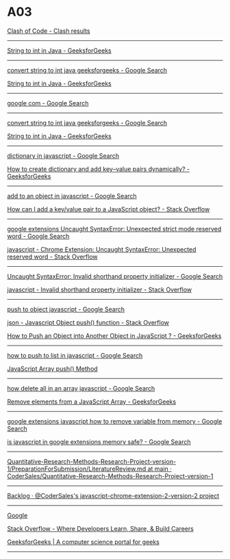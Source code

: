 # A03

[Clash of Code - Clash results](https://www.codingame.com/clashofcode/clash/report/3688642fd751e29436fc26df3f5a6f4b2d9b44f)

____

[String to int in Java - GeeksforGeeks](https://www.geeksforgeeks.org/how-to-convert-string-to-int-in-java/)

____

[convert string to int java geeksforgeeks - Google Search](https://www.google.com/search?q=convert+string+to+int+java+geeksforgeeks&oq=convert+String+to+int+java+Geeks&gs_lcrp=EgZjaHJvbWUqBwgAEAAYgAQyBwgAEAAYgAQyBggBEEUYOTINCAIQABiGAxiABBiKBTINCAMQABiGAxiABBiKBTIKCAQQABiABBiiBDIGCAUQRRg80gEINTc5OGowajeoAgCwAgA&sourceid=chrome&ie=UTF-8)

[String to int in Java - GeeksforGeeks](https://www.geeksforgeeks.org/how-to-convert-string-to-int-in-java/)

____

[google com - Google Search](https://www.google.com/search?q=google+com&oq=google+com&gs_lcrp=EgZjaHJvbWUyBggAEEUYOTIMCAEQABgUGIcCGIAEMgkIAhAAGAoYgAQyBwgDEAAYgAQyCQgEEAAYChiABDIHCAUQABiABDIGCAYQRRhBMgYIBxBFGDzSAQgyMTgzajBqN6gCALACAA&sourceid=chrome&ie=UTF-8)

____

[convert string to int java geeksforgeeks - Google Search](https://www.google.com/search?q=convert+string+to+int+java+geeksforgeeks&oq=convert+String+to+int+java+Geeks&gs_lcrp=EgZjaHJvbWUqBwgAEAAYgAQyBwgAEAAYgAQyBggBEEUYOTINCAIQABiGAxiABBiKBTINCAMQABiGAxiABBiKBTIKCAQQABiABBiiBDIGCAUQRRg80gEINTc5OGowajeoAgCwAgA&sourceid=chrome&ie=UTF-8)

[String to int in Java - GeeksforGeeks](https://www.geeksforgeeks.org/how-to-convert-string-to-int-in-java/)

____

[dictionary in javascript - Google Search](https://www.google.com/search?q=dictionary+in+javascript&oq=dictionary+in+javascript&gs_lcrp=EgZjaHJvbWUyCQgAEEUYORiABDIHCAEQABiABDIICAIQABgWGB4yCggDEAAYDxgWGB4yCAgEEAAYFhgeMggIBRAAGBYYHjIICAYQABgWGB4yCAgHEAAYFhgeMggICBAAGBYYHjIICAkQABgWGB7SAQg0MzkwajBqN6gCALACAA&sourceid=chrome&ie=UTF-8)

[How to create dictionary and add key–value pairs dynamically? - GeeksforGeeks](https://www.geeksforgeeks.org/how-to-create-dictionary-and-add-key-value-pairs-dynamically/)

____

[add to an object in javascript - Google Search](https://www.google.com/search?q=add+to+an+object+in+javascript&oq=add+to+an+object+in+javascript&gs_lcrp=EgZjaHJvbWUyBggAEEUYOTIICAEQABgIGB4yCAgCEAAYCBgeMggIAxAAGAgYHjIICAQQABgIGB4yCAgFEAAYCBgeMggIBhAAGAgYHjIGCAcQRRhB0gEJMTA3MjhqMGo3qAIAsAIA&sourceid=chrome&ie=UTF-8)

[How can I add a key/value pair to a JavaScript object? - Stack Overflow](https://stackoverflow.com/questions/1168807/how-can-i-add-a-key-value-pair-to-a-javascript-object)

____

[google extensions Uncaught SyntaxError: Unexpected strict mode reserved word - Google Search](https://www.google.com/search?q=google+extensions+Uncaught+SyntaxError%3A+Unexpected+strict+mode+reserved+word&newwindow=1&sca_esv=c3c64dbb89e05100&sca_upv=1&sxsrf=ADLYWILvcNYvzcNH1VdpFqJ8HFHw8AvMmA%3A1717091646382&ei=Pr1YZoGBF9zPhbIP18ChmAc&ved=0ahUKEwiBmITt-LWGAxXcZ0EAHVdgCHMQ4dUDCBA&uact=5&oq=google+extensions+Uncaught+SyntaxError%3A+Unexpected+strict+mode+reserved+word&gs_lp=Egxnd3Mtd2l6LXNlcnAiTGdvb2dsZSBleHRlbnNpb25zIFVuY2F1Z2h0IFN5bnRheEVycm9yOiBVbmV4cGVjdGVkIHN0cmljdCBtb2RlIHJlc2VydmVkIHdvcmRIjDFQiRNYozBwAXgBkAEAmAFjoAHvAaoBATO4AQPIAQD4AQGYAgKgApEBwgIKEAAYsAMY1gQYR8ICBxAjGLACGCfCAgcQABiABBgNwgIGEAAYDRgewgIIEAAYBRgNGB7CAgsQABiABBiGAxiKBcICCBAAGIAEGKIEmAMAiAYBkAYIkgcBMqAH0Bo&sclient=gws-wiz-serp)

[javascript - Chrome Extension: Uncaught SyntaxError: Unexpected reserved word - Stack Overflow](https://stackoverflow.com/questions/78190583/chrome-extension-uncaught-syntaxerror-unexpected-reserved-word)

____

[Uncaught SyntaxError: Invalid shorthand property initializer - Google Search](https://www.google.com/search?q=Uncaught+SyntaxError%3A+Invalid+shorthand+property+initializer&oq=Uncaught+SyntaxError%3A+Invalid+shorthand+property+initializer&gs_lcrp=EgZjaHJvbWUyBggAEEUYOdIBBjg3ajBqN6gCALACAA&sourceid=chrome&ie=UTF-8)

[javascript - Invalid shorthand property initializer - Stack Overflow](https://stackoverflow.com/questions/42006503/invalid-shorthand-property-initializer)

____

[push to object javascript - Google Search](https://www.google.com/search?q=push+to+object+javascript&oq=push+to+object+java&gs_lcrp=EgZjaHJvbWUqBwgAEAAYgAQyBwgAEAAYgAQyBggBEEUYOTIICAIQABgWGB4yCAgDEAAYFhgeMggIBBAAGBYYHjIICAUQABgWGB4yCAgGEAAYFhgeMggIBxAAGBYYHjIICAgQABgWGB4yCAgJEAAYFhge0gEINzk1OWowajeoAgCwAgA&sourceid=chrome&ie=UTF-8)

[json - Javascript Object push() function - Stack Overflow](https://stackoverflow.com/questions/8925820/javascript-object-push-function)

[How to Push an Object into Another Object in JavaScript ? - GeeksforGeeks](https://www.geeksforgeeks.org/how-to-push-an-object-into-another-object-in-javascript/)

____

[how to push to list in javascript - Google Search](https://www.google.com/search?q=how+to+push+to+list+in+javascript&oq=how+to+push+to+list+in+javascript&gs_lcrp=EgZjaHJvbWUyBggAEEUYOTIICAEQABgWGB4yCAgCEAAYFhgeMggIAxAAGBYYHjIICAQQABgWGB4yCAgFEAAYFhgeMggIBhAAGBYYHjIICAcQABgWGB4yCAgIEAAYFhgeMggICRAAGBYYHtIBCDU5NjRqMGo3qAIAsAIA&sourceid=chrome&ie=UTF-8)

[JavaScript Array push() Method](https://www.w3schools.com/jsref/jsref_push.asp)

____

[how delete all in an array javascript - Google Search](https://www.google.com/search?q=how+delete+all+in+an+array+javascript&newwindow=1&sca_esv=f5a20a2e9138d638&sca_upv=1&sxsrf=ADLYWIKQLhaVi4XJdD8BXqqnw5PPuM3Wlg%3A1717186054393&ei=Bi5aZt_GF7yDhbIPzceEEA&ved=0ahUKEwjf4aPG2LiGAxW8QUEAHc0jAQIQ4dUDCBA&uact=5&oq=how+delete+all+in+an+array+javascript&gs_lp=Egxnd3Mtd2l6LXNlcnAiJWhvdyBkZWxldGUgYWxsIGluIGFuIGFycmF5IGphdmFzY3JpcHQyBhAAGBYYHjILEAAYgAQYhgMYigUyCxAAGIAEGIYDGIoFMggQABiABBiiBDIIEAAYgAQYogQyCBAAGIAEGKIEMggQABiABBiiBEjBFlDNAVjhFXABeAGQAQCYAXigAeQGqgEEMTAuMbgBA8gBAPgBAZgCDKACkgfCAgoQABiwAxjWBBhHwgIIEAAYogQYiQWYAwCIBgGQBgiSBwQxMS4xoAfZTA&sclient=gws-wiz-serp)

[Remove elements from a JavaScript Array - GeeksforGeeks](https://www.geeksforgeeks.org/remove-elements-from-a-javascript-array/#method-6-remove-array-elements-using-clear-and-reset-approach)

____

[google extensions javascript how to remove variable from memory - Google Search](https://www.google.com/search?q=google+extensions+javascript++how+to+remove+variable+from+memory&newwindow=1&sca_esv=f5a20a2e9138d638&sca_upv=1&sxsrf=ADLYWIKRb9Jbb1xBAMtxXhXNyxCs1esyzA%3A1717186229243&ei=tS5aZurADsGghbIPoJyy2Ak&ved=0ahUKEwiq79OZ2biGAxVBUEEAHSCODJsQ4dUDCBA&uact=5&oq=google+extensions+javascript++how+to+remove+variable+from+memory&gs_lp=Egxnd3Mtd2l6LXNlcnAiQGdvb2dsZSBleHRlbnNpb25zIGphdmFzY3JpcHQgIGhvdyB0byByZW1vdmUgdmFyaWFibGUgZnJvbSBtZW1vcnlIgzpQ2xBYzTdwBHgBkAEAmAF4oAHcEaoBBDMxLjG4AQPIAQD4AQGYAiKgAsQRwgIKEAAYsAMY1gQYR8ICBRAhGKABwgIIEAAYgAQYogTCAggQABiiBBiJBcICBhAAGBYYHsICCxAAGIAEGIYDGIoFwgIHECEYoAEYCsICBBAhGBWYAwCIBgGQBgiSBwQzMi4yoAevgQE&sclient=gws-wiz-serp)

[is javascript in google extensions memory safe? - Google Search](https://www.google.com/search?q=is+javascript+in+google+extensions+memory+safe%3F&newwindow=1&sca_esv=f5a20a2e9138d638&sca_upv=1&sxsrf=ADLYWIJnI06e6ZIQNflH_UCHzXLuu6ivtQ%3A1717186267769&ei=2y5aZuvNLuq5hbIP0Y-38A0&ved=0ahUKEwirp4Os2biGAxXqXEEAHdHHDd4Q4dUDCBA&uact=5&oq=is+javascript+in+google+extensions+memory+safe%3F&gs_lp=Egxnd3Mtd2l6LXNlcnAiL2lzIGphdmFzY3JpcHQgaW4gZ29vZ2xlIGV4dGVuc2lvbnMgbWVtb3J5IHNhZmU_MggQABiABBiiBDIIEAAYgAQYogQyCBAAGIAEGKIESLkvUOEQWMQucAJ4AZABAJgBTqAB_AqqAQIyMrgBA8gBAPgBAZgCGKACwAvCAgcQIxiwAxgnwgIKEAAYsAMY1gQYR8ICBxAjGLACGCfCAgYQABgNGB7CAgsQABiABBiGAxiKBcICChAhGKABGMMEGArCAggQIRigARjDBMICBBAhGAqYAwCIBgGQBgmSBwIyNKAH3mw&sclient=gws-wiz-serp)

____

[Quantitative-Research-Methods-Research-Project-version-1/PreparationForSubmission/LiteratureReview.md at main · CoderSales/Quantitative-Research-Methods-Research-Project-version-1](https://github.com/CoderSales/Quantitative-Research-Methods-Research-Project-version-1/blob/main/PreparationForSubmission/LiteratureReview.md)

____

[Backlog · @CoderSales's javascript-chrome-extension-2-version-2 project](https://github.com/users/CoderSales/projects/79/views/1)

____


[Google](https://www.google.com/)


[Stack Overflow - Where Developers Learn, Share, & Build Careers](https://stackoverflow.com/)


[GeeksforGeeks | A computer science portal for geeks](https://www.geeksforgeeks.org/)

____
